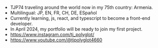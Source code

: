 - TJP74 traveling around the world now in my 75th country: Armenia.
- Multilingual: JP, EN, FR, CH, DE, ESpañol
- Currently learning, js, react, and typescript to become a front-end developer.
- In April 2024, my portfolio will be ready to join my first project.
- https://www.instagram.com/tj_polyglot/
- https://www.youtube.com/@tjpolyglot4660
